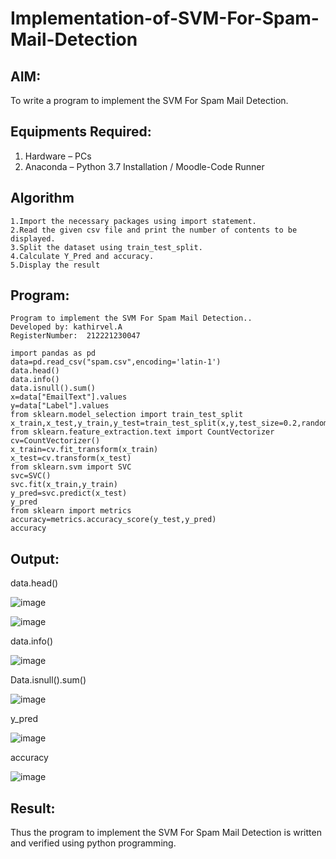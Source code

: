 # Implementation-of-SVM-For-Spam-Mail-Detection

## AIM:
To write a program to implement the SVM For Spam Mail Detection.

## Equipments Required:
1. Hardware – PCs
2. Anaconda – Python 3.7 Installation / Moodle-Code Runner

## Algorithm

~~~
1.Import the necessary packages using import statement.
2.Read the given csv file and print the number of contents to be displayed. 
3.Split the dataset using train_test_split.
4.Calculate Y_Pred and accuracy.
5.Display the result

~~~



## Program:
```
Program to implement the SVM For Spam Mail Detection..
Developed by: kathirvel.A
RegisterNumber:  212221230047

```



```
import pandas as pd
data=pd.read_csv("spam.csv",encoding='latin-1')
data.head()
data.info()
data.isnull().sum()
x=data["EmailText"].values
y=data["Label"].values
from sklearn.model_selection import train_test_split 
x_train,x_test,y_train,y_test=train_test_split(x,y,test_size=0.2,random_state=0)
from sklearn.feature_extraction.text import CountVectorizer
cv=CountVectorizer()
x_train=cv.fit_transform(x_train)
x_test=cv.transform(x_test)
from sklearn.svm import SVC
svc=SVC()
svc.fit(x_train,y_train)
y_pred=svc.predict(x_test)
y_pred
from sklearn import metrics
accuracy=metrics.accuracy_score(y_test,y_pred)
accuracy
```

## Output:

data.head()



![image](https://user-images.githubusercontent.com/94911373/173280215-ab07ba14-be28-488e-adf6-2afd781193d9.png)




![image](https://user-images.githubusercontent.com/94911373/173280239-d1f0e4b6-1f91-4baa-8e47-3199d5a11a34.png)


data.info()


![image](https://user-images.githubusercontent.com/94911373/173280266-5bf3afb7-922c-4210-9445-ffa05163682a.png)


Data.isnull().sum()



![image](https://user-images.githubusercontent.com/94911373/173280381-0a7766da-c1ae-412b-a7f4-93676dfcce6b.png)




y_pred


![image](https://user-images.githubusercontent.com/94911373/173280434-f428cbf1-2680-417f-aa72-b4a1fb961475.png)




accuracy


![image](https://user-images.githubusercontent.com/94911373/173280531-5507a95f-acfa-44a7-8b37-020e69726b2c.png)



## Result:
Thus the program to implement the SVM For Spam Mail Detection is written and verified using python programming.
